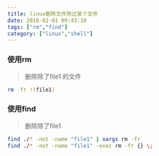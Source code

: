 ```yaml
---
title: linux删除文件除过某个文件
date: 2018-02-01 09:43:10
tags: ["rm","find"]
category: ["linux","shell"]
---
```


### 使用rm 
> 删除除了file1 的文件



```bash
rm -fr !(file1)
```
<!--more-->


### 使用find
> 删除除了file1

```bash
find ./* -not -name "file1" | xargs rm -fr
find ./* -not -name "file1" -exec rm -fr {} \;
```



